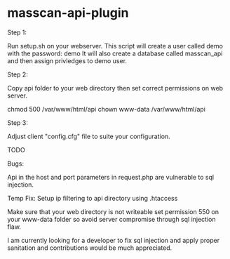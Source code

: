 # masscan-api-plugin

Step 1:

Run setup.sh on your webserver.
This script will create a user called demo with the password: demo
It will also create a database called masscan_api and then assign privledges to demo user.

Step 2:

Copy api folder to your web directory then set correct permissions on web server.

chmod 500 /var/www/html/api
chown www-data /var/www/html/api

Step 3:

Adjust client "config.cfg" file to suite your configuration.


TODO

Bugs:

Api in the host and port parameters in request.php are vulnerable to sql injection.

Temp Fix: Setup ip filtering to api directory using .htaccess

Make sure that your web directory is not writeable set permission 550
on your www-data folder so avoid server compromise through sql injection flaw.

I am currently looking for a developer to fix sql injection and apply proper sanitation and contributions would be much appreciated.


